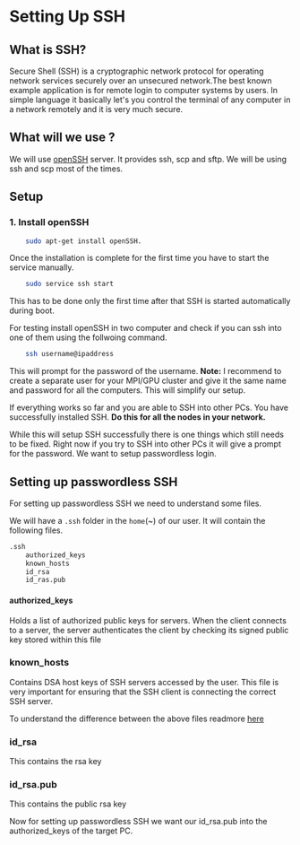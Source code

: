 # Setting Up SSH

## What is SSH? 
Secure Shell (SSH) is a cryptographic network protocol for operating network services securely over an unsecured network.The best known example application is for remote login to computer systems by users.
In simple language it basically let's you control the terminal of any computer in a network remotely and it is very much secure.


## What will we use ? 

We will use [openSSH](https://www.openssh.com/) server.
It provides ssh, scp and sftp.
We will be using ssh and scp most of the times.

## Setup

### 1. Install openSSH

```bash
    sudo apt-get install openSSH.
```

Once the installation is complete for the first time you have to start the service manually.

```bash
    sudo service ssh start
```
This has to be done only the first time after that SSH is started automatically during boot.


For testing install openSSH in two computer and check if you can ssh into one of them using the follwoing command.

```bash
    ssh username@ipaddress
``` 
This will prompt for the password of the username.
**Note:** I recommend to create a separate user for your MPI/GPU cluster and give it the same name and password for all the computers. This will  simplify our setup.

If everything works so far and you are able to SSH into other PCs. You have successfully installed SSH.
**Do this for all the nodes in your network.**

While this will setup SSH successfully there is one things which still needs to be fixed.
Right now if you try to SSH into other PCs it will give a prompt for the password.
We want to setup passwordless login.

## Setting up passwordless SSH

For setting up passwordless SSH we need to understand some files.

We will have a `.ssh`  folder in the `home`(~) of our user.
It will contain the following files.
```bash
.ssh
    authorized_keys
    known_hosts
    id_rsa
    id_ras.pub
```
#### authorized_keys
Holds a list of authorized public keys for servers. When the client connects to a server, the server authenticates the client by checking its signed public key stored within this file

### known_hosts
Contains DSA host keys of SSH servers accessed by the user. This file is very important for ensuring that the SSH client is connecting the correct SSH server.

To understand the difference between the above files readmore [here](https://security.stackexchange.com/questions/20706/what-is-the-difference-between-authorized-keys-and-known-hosts-file-for-ssh)

### id_rsa 
This contains the rsa key 

### id_rsa.pub
This contains the public rsa key

Now for setting up passwordless SSH we want our id_rsa.pub into the authorized_keys of the target PC.






